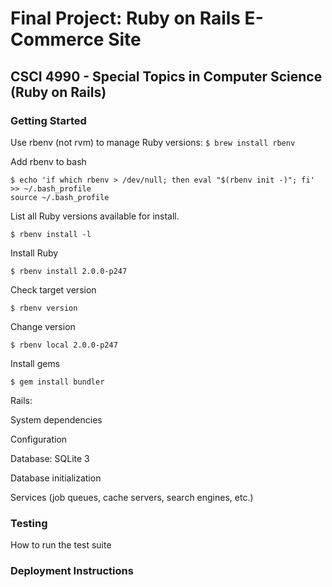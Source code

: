 # Final Project: Ruby on Rails E-Commerce Site
## CSCI 4990 - Special Topics in Computer Science (Ruby on Rails) 

### Getting Started
Use rbenv (not rvm) to manage Ruby versions: `$ brew install rbenv`

Add rbenv to bash
```
$ echo 'if which rbenv > /dev/null; then eval "$(rbenv init -)"; fi' >> ~/.bash_profile
source ~/.bash_profile
```
List all Ruby versions available for install.
```
$ rbenv install -l
```
Install Ruby
```
$ rbenv install 2.0.0-p247
```
Check target version
```
$ rbenv version
```
Change version
```
$ rbenv local 2.0.0-p247
```
Install gems
```
$ gem install bundler
```
Rails:  

System dependencies

Configuration

Database: SQLite 3

Database initialization

Services (job queues, cache servers, search engines, etc.)

### Testing
How to run the test suite

### Deployment Instructions



